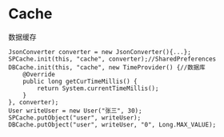 # Cache

数据缓存
    
    JsonConverter converter = new JsonConverter(){...};
    SPCache.init(this, "cache", converter);//SharedPreferences
    DBCache.init(this, "cache", new TimeProvider() {//数据库
        @Override
        public long getCurTimeMillis() {
            return System.currentTimeMillis();
        }
    }, converter);
    User writeUser = new User("张三", 30);
    SPCache.putObject("user", writeUser);
    DBCache.putObject("user", writeUser, "0", Long.MAX_VALUE);
